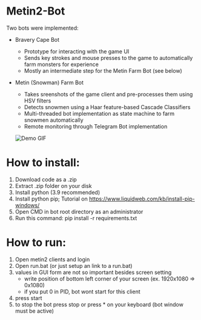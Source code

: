 # Metin2-Bot


Two bots were implemented:
- Bravery Cape Bot

   - Prototype for interacting with the game UI
   - Sends key strokes and mouse presses to the game to automatically farm monsters for experience
   - Mostly an intermediate step for the Metin Farm Bot (see below)
   
- Metin (Snowman) Farm Bot

   - Takes sreenshots of the game client and pre-processes them using HSV filters
   - Detects snowmen using a Haar feature-based Cascade Classifiers
   - Multi-threaded bot implementation as state machine to farm snowmen automatically
   - Remote monitoring through Telegram Bot implementation

   ![Demo GIF](https://github.com/philipp-kurz/Metin2-Bot/blob/main/demo/demo.gif "Demo GIF")
   
# How to install:
   1) Download code as a .zip
   2) Extract .zip folder on your disk
   3) Install python (3.9 recommended)
   4) Install python pip; Tutorial on https://www.liquidweb.com/kb/install-pip-windows/
   5) Open CMD in bot root directory as an administrator
   6) Run this command: pip install -r requirements.txt
   
# How to run:
   1) Open metin2 clients and login
   2) Open run.bat (or just setup an link to a run.bat)
   3) values in GUI form are not so important besides screen setting
         - write position of bottom left corner of your screen (ex. 1920x1080 => 0x1080)
         - if you put 0 in PID, bot wont start for this client
   4) press start
   5) to stop the bot press stop or press * on your keyboard (bot window must be active)
